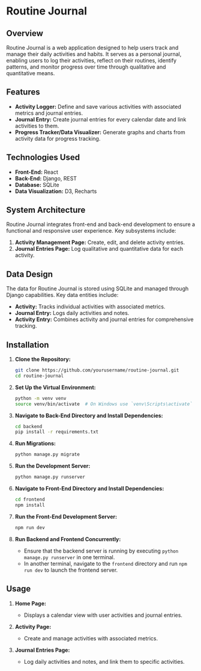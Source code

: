 # Routine Journal

## Overview

Routine Journal is a web application designed to help users track and manage their daily activities and habits. It serves as a personal journal, enabling users to log their activities, reflect on their routines, identify patterns, and monitor progress over time through qualitative and quantitative means.

## Features

- **Activity Logger:** Define and save various activities with associated metrics and journal entries.
- **Journal Entry:** Create journal entries for every calendar date and link activities to them.
- **Progress Tracker/Data Visualizer:** Generate graphs and charts from activity data for progress tracking.

## Technologies Used

- **Front-End:** React
- **Back-End:** Django, REST
- **Database:** SQLite
- **Data Visualization:** D3, Recharts

## System Architecture

Routine Journal integrates front-end and back-end development to ensure a functional and responsive user experience. Key subsystems include:

1. **Activity Management Page:** Create, edit, and delete activity entries.
2. **Journal Entries Page:** Log qualitative and quantitative data for each activity.

## Data Design

The data for Routine Journal is stored using SQLite and managed through Django capabilities. Key data entities include:

- **Activity:** Tracks individual activities with associated metrics.
- **Journal Entry:** Logs daily activities and notes.
- **Activity Entry:** Combines activity and journal entries for comprehensive tracking.

## Installation

1. **Clone the Repository:**
   ```sh
   git clone https://github.com/yourusername/routine-journal.git
   cd routine-journal
   ```

2. **Set Up the Virtual Environment:**
   ```sh
   python -m venv venv
   source venv/bin/activate  # On Windows use `venv\Scripts\activate`
   ```

3. **Navigate to Back-End Directory and Install Dependencies:**
   ```sh
   cd backend
   pip install -r requirements.txt
   ```

4. **Run Migrations:**
   ```sh
   python manage.py migrate
   ```

5. **Run the Development Server:**
   ```sh
   python manage.py runserver
   ```

6. **Navigate to Front-End Directory and Install Dependencies:**
   ```sh
   cd frontend
   npm install
   ```

7. **Run the Front-End Development Server:**
   ```sh
   npm run dev
   ```

8. **Run Backend and Frontend Concurrently:**
   - Ensure that the backend server is running by executing `python manage.py runserver` in one terminal.
   - In another terminal, navigate to the `frontend` directory and run `npm run dev` to launch the frontend server.

## Usage

1. **Home Page:**
   - Displays a calendar view with user activities and journal entries.

2. **Activity Page:**
   - Create and manage activities with associated metrics.

3. **Journal Entries Page:**
   - Log daily activities and notes, and link them to specific activities.
